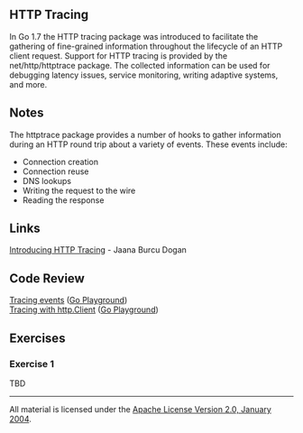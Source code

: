 ## HTTP Tracing

In Go 1.7 the HTTP tracing package was introduced to facilitate the gathering of fine-grained information throughout the lifecycle of an HTTP client request. Support for HTTP tracing is provided by the net/http/httptrace package. The collected information can be used for debugging latency issues, service monitoring, writing adaptive systems, and more.

## Notes

The httptrace package provides a number of hooks to gather information during an HTTP round trip about a variety of events. These events include:

* Connection creation
* Connection reuse
* DNS lookups
* Writing the request to the wire
* Reading the response

## Links

[Introducing HTTP Tracing](https://blog.golang.org/http-tracing) - Jaana Burcu Dogan  

## Code Review

[Tracing events](example1/example1.go) ([Go Playground](https://play.golang.org/p/du_s3LRX1s))  
[Tracing with http.Client](example2/example2.go) ([Go Playground](https://play.golang.org/p/CNPz8tjnYj))  

## Exercises

### Exercise 1

TBD
___
All material is licensed under the [Apache License Version 2.0, January 2004](http://www.apache.org/licenses/LICENSE-2.0).
